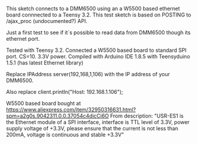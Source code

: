 This sketch connects to a DMM6500
using an a W5500 based ethernet board connnected to a Teensy 3.2.
This test sketch is based on POSTING to /ajax_proc (undocumented?) API.

Just a first test to see if it`s possible to read data from DMM6500 though its ethernet port.
 
Tested with Teensy 3.2.
Connected a W5500 based board to standard SPI port. CS=10. 3.3V power.
Compiled with Arduino IDE 1.8.5 with Teensyduino 1.5.1 (has latest Ethernet library)

Replace IPAddress server(192,168,1,106) with the IP address of your DMM6500.

Also replace client.println("Host: 192.168.1.106");


W5500 based board bought at https://www.aliexpress.com/item/32950316631.html?spm=a2g0s.9042311.0.0.37054c4dicCi6O
From description: "USR-ES1 is the Ethernet module of a SPI interface, interface is TTL level of 3.3V, power supply voltage of +3.3V, please ensure that the current is not less than 200mA, voltage is continuous and stable +3.3V"

